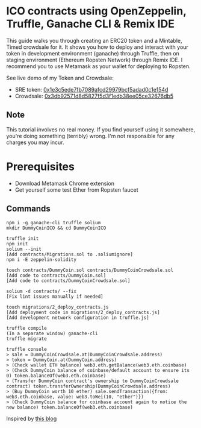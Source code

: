 # ICO contracts using OpenZeppelin, Truffle, Ganache CLI & Remix IDE
This guide walks you through creating an ERC20 token and a Mintable, Timed crowdsale for it. It shows you how to deploy and interact with your token in development environment (ganache) through Truffle, then on staging environment (Ethereum Ropsten Network) through Remix IDE. I recommend you to use Metamask as your wallet for deploying to Ropsten.

See live demo of my Token and Crowdsale:
- SRE token: [0x1e3c5ede7fb7089afcd29979bcf5adad0c1e154d](https://ropsten.etherscan.io/address/0x1e3c5ede7fb7089afcd29979bcf5adad0c1e154d)
- Crowdsale: [0x3db92571d8d5827f5d3f1edb38ee05ce32676db5](https://ropsten.etherscan.io/address/0x3db92571d8d5827f5d3f1edb38ee05ce32676db5)

## Note
This tutorial involves no real money. If you find yourself using it somewhere, you're doing something (terribly) wrong. I'm not responsible for any charges you may incur.

# Prerequisites
- Download Metamask Chrome extension
- Get yourself some test Ether from Ropsten faucet

## Commands
```
npm i -g ganache-cli truffle solium
mkdir DummyCoinICO && cd DummyCoinICO

truffle init
npm init
solium --init
[Add contracts/Migrations.sol to .soliumignore]
npm i -E zeppelin-solidity

touch contracts/DummyCoin.sol contracts/DummyCoinCrowdsale.sol
[Add code to contracts/DummyCoin.sol]
[Add code to contracts/DummyCoinCrowdsale.sol]

solium -d contracts/ --fix
[Fix lint issues manually if needed]

touch migrations/2_deploy_contracts.js
[Add deployment code in migrations/2_deploy_contracts.js]
[Add development network configuration in truffle.js]

truffle compile
(In a separate window) ganache-cli
truffle migrate

truffle console
> sale = DummyCoinCrowdsale.at(DummyCoinCrowdsale.address)
> token = DummyCoin.at(DummyCoin.address)
> (Check wallet ETH balance) web3.eth.getBalance(web3.eth.coinbase)
> (Check DummyCoin balance of coinbase/default account to ensure its 0) token.balanceOf(web3.eth.coinbase)
> (Transfer DummyCoin contract's ownership to DummyCoinCrowdsale contract) token.transferOwnership(DummyCoinCrowdsale.address)
> (Buy DummyCoin worth 10 ether) sale.sendTransaction({from: web3.eth.coinbase, value: web3.toWei(10, "ether")})
> (Check DummyCoin balance for coinbase account again to notice the new balance) token.balanceOf(web3.eth.coinbase)
```

Inspired by [this blog](https://blog.zeppelin.solutions/how-to-create-token-and-initial-coin-offering-contracts-using-truffle-openzeppelin-1b7a5dae99b6)
